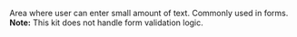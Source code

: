 Area where user can enter small amount of text. Commonly used in forms.<br/>
<strong>Note:</strong> This kit does not handle form validation logic.
